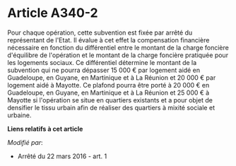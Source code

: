 # Article A340-2

Pour chaque opération, cette subvention est fixée par arrêté du représentant de l'Etat. Il évalue à cet effet la compensation
financière nécessaire en fonction du différentiel entre le montant de la charge foncière d'équilibre de l'opération et le
montant de la charge foncière pratiquée pour les logements sociaux. Ce différentiel détermine le montant de la subvention qui
ne pourra dépasser 15 000 € par logement aidé en Guadeloupe, en Guyane, en Martinique et à La Réunion et 20 000 € par
logement aidé à Mayotte. Ce plafond pourra être porté à 20 000 € en Guadeloupe, en Guyane, en Martinique et à La Réunion et
25 000 € à Mayotte si l'opération se situe en quartiers existants et a pour objet de densifier le tissu urbain afin de
réaliser des quartiers à mixité sociale et urbaine.

**Liens relatifs à cet article**

_Modifié par_:

  - Arrêté du 22 mars 2016 - art. 1
